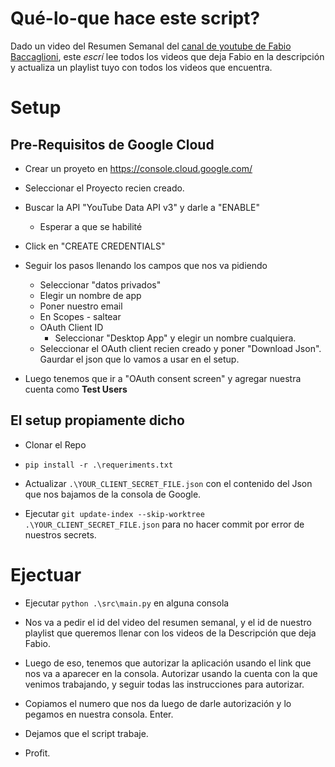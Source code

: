 # Qué-lo-que hace este script?

Dado un video del Resumen Semanal del [canal de youtube de Fabio Baccaglioni](https://www.youtube.com/c/FabioBaccaglioni), este *escrí* lee todos los videos que deja Fabio en la descripción y actualiza un playlist tuyo con todos los videos que encuentra.

# Setup

## Pre-Requisitos de Google Cloud

- Crear un proyeto en https://console.cloud.google.com/

- Seleccionar el Proyecto recien creado.

- Buscar la API "YouTube Data API v3" y darle a "ENABLE"
    - Esperar a que se habilité

- Click en "CREATE CREDENTIALS"

- Seguir los pasos llenando los campos que nos va pidiendo
    - Seleccionar "datos privados"
    - Elegir un nombre de app        
    - Poner nuestro email
    - En Scopes - saltear
    - OAuth Client ID
        - Seleccionar "Desktop App" y elegir un nombre cualquiera.
    - Seleccionar el OAuth client recien creado y poner "Download Json". Gaurdar el json que lo vamos a usar en el setup.    
- Luego tenemos que ir a "OAuth consent screen" y agregar nuestra cuenta como **Test Users**

## El setup propiamente dicho

- Clonar el Repo

- `pip install -r .\requeriments.txt`

- Actualizar `.\YOUR_CLIENT_SECRET_FILE.json` con el contenido del Json que nos bajamos de la consola de Google.
    
- Ejecutar `git update-index --skip-worktree .\YOUR_CLIENT_SECRET_FILE.json` para no hacer commit por error de nuestros secrets.

# Ejectuar

- Ejecutar `python .\src\main.py` en alguna consola

- Nos va a pedir el id del video del resumen semanal, y el id de nuestro playlist que queremos llenar con los videos de la Descripción que deja Fabio.

- Luego de eso, tenemos que autorizar la aplicación usando el link que nos va a aparecer en la consola. Autorizar usando la cuenta con la que venimos trabajando, y seguir todas las instrucciones para autorizar.

- Copiamos el numero que nos da luego de darle autorización y lo pegamos en nuestra consola. Enter.

- Dejamos que el script trabaje.

- Profit.